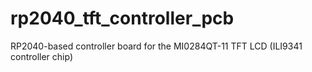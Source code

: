 # rp2040_tft_controller_pcb
 RP2040-based controller board for the MI0284QT-11 TFT LCD (ILI9341 controller chip)
